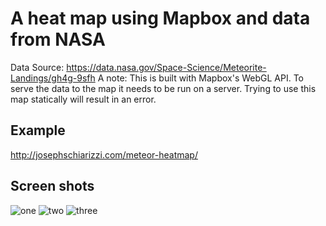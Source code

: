 # A heat map using Mapbox and data from NASA

Data Source: https://data.nasa.gov/Space-Science/Meteorite-Landings/gh4g-9sfh
A note: This is built with Mapbox's WebGL API.  To serve the data to the map it needs to be run on a server.  Trying to use this map statically will result in an error.

## Example
http://josephschiarizzi.com/meteor-heatmap/

## Screen shots
![one](https://github.com/jschiarizzi/meteor-heatmap/blob/master/screenshots/Mapscreenshot.png)
![two](https://github.com/jschiarizzi/meteor-heatmap/blob/master/screenshots/Mapscreenshot2.png)
![three](https://github.com/jschiarizzi/meteor-heatmap/blob/master/screenshots/Mapscreenshot3.png)
